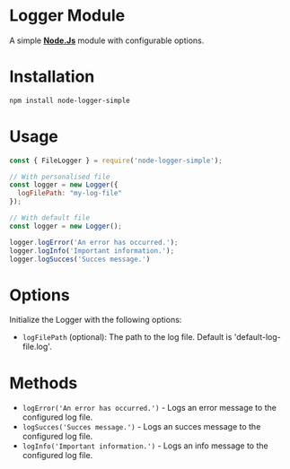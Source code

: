 # Logger Module
A simple <a href="https://nodejs.org/en" target="_blank"><strong>Node.Js</strong></a> module with configurable options.

# Installation
```bash
npm install node-logger-simple
```

# Usage
```js
const { FileLogger } = require('node-logger-simple');

// With personalised file
const logger = new Logger({
  logFilePath: "my-log-file"
});

// With default file
const logger = new Logger();

logger.logError('An error has occurred.');
logger.logInfo('Important information.');
logger.logSucces('Succes message.')
```

# Options
Initialize the Logger with the following options:
- `logFilePath` (optional): The path to the log file. Default is 'default-log-file.log'.

# Methods
- `logError('An error has occurred.')` - Logs an error message to the configured log file.
- `logSucces('Succes message.')` - Logs an succes message to the configured log file.
- `logInfo('Important information.')` - Logs an info message to the configured log file.
